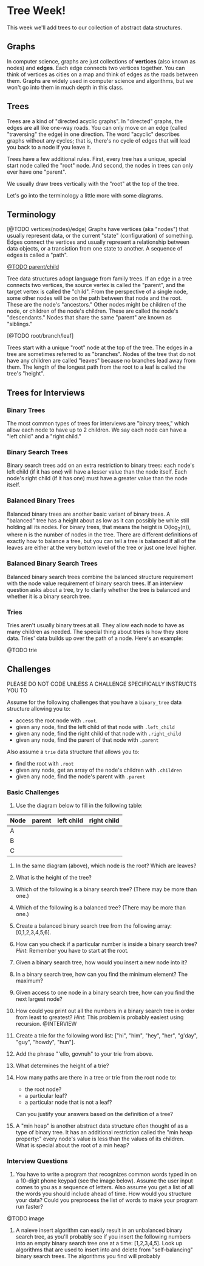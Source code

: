 # Tree Week!

This week we'll add trees to our collection of abstract data structures.

## Graphs 

In computer science, graphs are just collections of **vertices** (also known as nodes) and **edges**. Each edge connects two vertices together.  You can think of vertices as cities on a map and think of edges as the roads between them.  Graphs are widely used in computer science and algorithms, but we won't go into them in much depth in this class.

## Trees 

Trees are a kind of "directed acyclic graphs".  In "directed" graphs, the edges are all like one-way roads. You can only move on an edge (called "traversing" the edge) in one direction. The word "acyclic" describes graphs without any cycles; that is, there's no cycle of edges that will lead you back to a node if you leave it. 

Trees have a few additional rules. First, every tree has a unique, special start node called the "root" node. And second, the nodes in trees can only ever have one "parent".

We usually draw trees vertically with the "root" at the top of the tree. 

Let's go into the terminology a little more with some diagrams.

## Terminology

[@TODO vertices(nodes)/edge]
Graphs have vertices (aka "nodes") that usually represent data, or the current "state" (configuration) of something.  Edges connect the vertices and usually represent a relationship between data objects, or a transistion from one state to another.  A sequence of edges is called a "path".

[@TODO parent/child]() 

Tree data structures adopt language from family trees. If an edge in a tree connects two vertices, the source vertex is called the "parent", and the target vertex is called the "child".  From the perspective of a single node, some other nodes will be on the path between that node and the root. These are the node's "ancestors." Other nodes might be children of the  node, or children of the node's children. These are called the node's "descendants."  Nodes that share the same "parent" are known as "siblings."

[@TODO root/branch/leaf]

Trees start with a unique "root" node at the top of the tree.  The edges in a tree are sometimes referred to as "branches".  Nodes of the tree that do not have any children are called "leaves" because no branches lead away from them. The length of the longest path from the root to a leaf is called the tree's "height".

## Trees for Interviews

### Binary Trees

The most common types of trees for interviews are "binary trees," which allow each node to have up to 2 children. We say each node can have a "left child" and a "right child."

### Binary Search Trees

Binary search trees add on an extra restriction to binary trees: each node's left child (if it has one) will have a lesser value than the node itself.  Each node's right child (if it has one) must have a greater value than the node itself.

### Balanced Binary Trees

Balanced binary trees are another basic variant of binary trees. A "balanced" tree has a height about as low as it can possibly be while still holding all its nodes.  For binary trees, that means the height is O(log<sub>2</sub>(n)), where n is the number of nodes in the tree.  There are different definitions of exactly how to balance a tree, but you can tell a tree is balanced if all of the leaves are either at the very bottom level of the tree or just one level higher.

### Balanced Binary Search Trees

Balanced binary search trees combine the balanced structure requirement with the node value requirement of binary search trees.  If an interview question asks about a tree, try to clarify whether the tree is balanced and whether it is a binary search tree. 

### Tries

Tries aren't usually binary trees at all.  They allow each node to have as many children as needed. The special thing about tries is how they store data. Tries' data builds up over the path of a node.  Here's an example:

@TODO trie

## Challenges

PLEASE DO NOT CODE UNLESS A CHALLENGE SPECIFICALLY INSTRUCTS YOU TO

Assume for the following challenges that you have a `binary_tree` data structure allowing you to:

* access the root node with `.root`.
* given any node, find the left child of that node with `.left_child`
* given any node, find the right child of that node with `.right_child`
* given any node, 
find the parent of that node with `.parent`

Also assume a `trie` data structure that allows you to:

* find the root with `.root`
* given any node, get an array of the node's children with `.children`
* given any node, find the node's parent with `.parent`
 
 ### Basic Challenges

1. Use the diagram below to fill in the following table:

| Node  | parent | left child | right child |
| :---- | :-- | :-- | :-- | 
| A | | | | 
| B | | | | 
| C | | | |

1. In the same diagram (above), which node is the root?  Which are leaves?

1. What is the height of the tree?

1. Which of the following is a binary search tree? (There may be more than one.)

1. Which of the following is a balanced tree? (There may be more than one.)

1. Create a balanced binary search tree from the following array: [0,1,2,3,4,5,6].

1. How can you check if a particular number is inside a binary search tree?  *Hint*: Remember you have to start at the root.

1. Given a binary search tree, how would you insert a new node into it?

1. In a binary search tree, how can you find the minimum element? The maximum? 

1. Given access to one node in a binary search tree, how can you find the next largest node?

1. How could you print out all the numbers in a binary search tree in order from least to greatest?  *Hint*: This problem is probably easiest using recursion.  @INTERVIEW


1. Create a trie for the following word list: ["hi", "him", "hey", "her", "g'day", "guy", "howdy", "hun"].

1. Add the phrase "'ello, govnuh" to your trie from above.  

1. What determines the height of a trie?

1. How many paths are there in a tree or trie from the root node to:

	* the root node?
	* a particular leaf?
	* a particular node that is not a leaf?

	Can you justify your answers based on the definition of a tree?

1. A "min heap" is another abstract data structure often thought of as a type of binary tree. It has an additional restriction called the "min heap property:" every node's value is less than the values of its children. What is special about the root of a min heap?  

### Interview Questions

1. You have to write a program that recognizes common words typed in on a 10-digit phone keypad (see the image below). Assume the user input comes to you as a sequence of letters.  Also assume you get a list of all the words you should include ahead of time. How would you structure your data?  Could you preprocess the list of words to make your program run faster?


@TODO image

1. A naieve insert algorithm can easily result in an unbalanced binary search tree, as you'll probably see if you insert the following numbers into an empty binary search tree one at a time: [1,2,3,4,5].  Look up algorithms that are used to insert into and delete from "self-balancing" binary search trees. The algorithms you find will probably 



